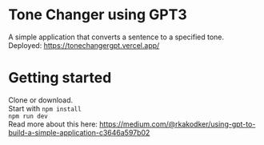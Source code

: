 # Tone Changer using GPT3

A simple application that converts a sentence to a specified tone. <br>
Deployed: https://tonechangergpt.vercel.app/

# Getting started
Clone or download. <br>
Start with 
```npm install```
<br>
```npm run dev```
<br>
Read more about this here: https://medium.com/@rkakodker/using-gpt-to-build-a-simple-application-c3646a597b02

